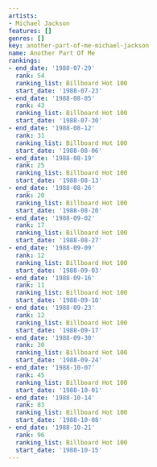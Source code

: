```yaml
---
artists:
- Michael Jackson
features: []
genres: []
key: another-part-of-me-michael-jackson
name: Another Part Of Me
rankings:
- end_date: '1988-07-29'
  rank: 54
  ranking_list: Billboard Hot 100
  start_date: '1988-07-23'
- end_date: '1988-08-05'
  rank: 43
  ranking_list: Billboard Hot 100
  start_date: '1988-07-30'
- end_date: '1988-08-12'
  rank: 31
  ranking_list: Billboard Hot 100
  start_date: '1988-08-06'
- end_date: '1988-08-19'
  rank: 25
  ranking_list: Billboard Hot 100
  start_date: '1988-08-13'
- end_date: '1988-08-26'
  rank: 20
  ranking_list: Billboard Hot 100
  start_date: '1988-08-20'
- end_date: '1988-09-02'
  rank: 17
  ranking_list: Billboard Hot 100
  start_date: '1988-08-27'
- end_date: '1988-09-09'
  rank: 12
  ranking_list: Billboard Hot 100
  start_date: '1988-09-03'
- end_date: '1988-09-16'
  rank: 11
  ranking_list: Billboard Hot 100
  start_date: '1988-09-10'
- end_date: '1988-09-23'
  rank: 12
  ranking_list: Billboard Hot 100
  start_date: '1988-09-17'
- end_date: '1988-09-30'
  rank: 30
  ranking_list: Billboard Hot 100
  start_date: '1988-09-24'
- end_date: '1988-10-07'
  rank: 45
  ranking_list: Billboard Hot 100
  start_date: '1988-10-01'
- end_date: '1988-10-14'
  rank: 83
  ranking_list: Billboard Hot 100
  start_date: '1988-10-08'
- end_date: '1988-10-21'
  rank: 96
  ranking_list: Billboard Hot 100
  start_date: '1988-10-15'
---
```


